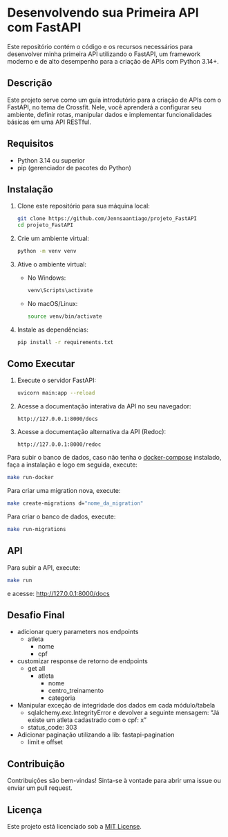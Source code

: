 # Desenvolvendo sua Primeira API com FastAPI

Este repositório contém o código e os recursos necessários para desenvolver minha primeira API utilizando o FastAPI, um framework moderno e de alto desempenho para a criação de APIs com Python 3.14+.

## Descrição

Este projeto serve como um guia introdutório para a criação de APIs com o FastAPI, no tema de Crossfit. Nele, você aprenderá a configurar seu ambiente, definir rotas, manipular dados e implementar funcionalidades básicas em uma API RESTful.

## Requisitos

- Python 3.14 ou superior
- pip (gerenciador de pacotes do Python)

## Instalação

1. Clone este repositório para sua máquina local:
    ```bash
    git clone https://github.com/Jennsaantiago/projeto_FastAPI
    cd projeto_FastAPI
    ```

2. Crie um ambiente virtual:
    ```bash
    python -m venv venv
    ```

3. Ative o ambiente virtual:

    - No Windows:
        ```bash
        venv\Scripts\activate
        ```
    - No macOS/Linux:
        ```bash
        source venv/bin/activate
        ```

4. Instale as dependências:
    ```bash
    pip install -r requirements.txt
    ```

## Como Executar

1. Execute o servidor FastAPI:
    ```bash
    uvicorn main:app --reload
    ```

2. Acesse a documentação interativa da API no seu navegador:
    ``` 
    http://127.0.0.1:8000/docs 
    ```

3. Acesse a documentação alternativa da API (Redoc):
    ``` 
    http://127.0.0.1:8000/redoc 
    ```
    
Para subir o banco de dados, caso não tenha o [docker-compose](https://docs.docker.com/compose/install/linux/) instalado, faça a instalação e logo em seguida, execute:

```bash
make run-docker
```
Para criar uma migration nova, execute:

```bash
make create-migrations d="nome_da_migration"
```

Para criar o banco de dados, execute:

```bash
make run-migrations
```

## API

Para subir a API, execute:
```bash
make run
```
e acesse: http://127.0.0.1:8000/docs


## Desafio Final

- adicionar query parameters nos endpoints
    - atleta
        - nome
        - cpf
- customizar response de retorno de endpoints
    - get all
        - atleta
            - nome
            - centro_treinamento
            - categoria
- Manipular exceção de integridade dos dados em cada módulo/tabela
    - sqlalchemy.exc.IntegrityError e devolver a seguinte mensagem: “Já existe um atleta cadastrado com o cpf: x”
    - status_code: 303
- Adicionar paginação utilizando a lib: fastapi-pagination
    - limit e offset

## Contribuição

Contribuições são bem-vindas! Sinta-se à vontade para abrir uma issue ou enviar um pull request.

## Licença

Este projeto está licenciado sob a [MIT License](LICENSE).
